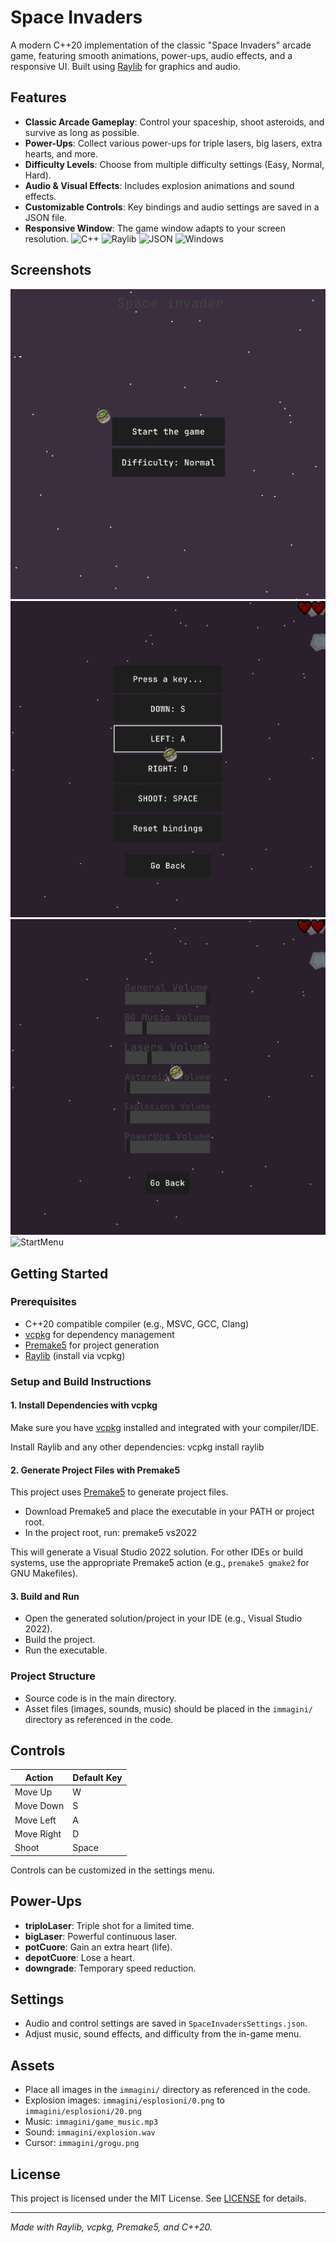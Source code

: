 # Space Invaders 

A modern C++20 implementation of the classic "Space Invaders" arcade game, featuring smooth animations, power-ups, audio effects, and a responsive UI. Built using [Raylib](https://www.raylib.com/) for graphics and audio.

## Features

- **Classic Arcade Gameplay**: Control your spaceship, shoot asteroids, and survive as long as possible.
- **Power-Ups**: Collect various power-ups for triple lasers, big lasers, extra hearts, and more.
- **Difficulty Levels**: Choose from multiple difficulty settings (Easy, Normal, Hard).
- **Audio & Visual Effects**: Includes explosion animations and sound effects.
- **Customizable Controls**: Key bindings and audio settings are saved in a JSON file.
- **Responsive Window**: The game window adapts to your screen resolution.
![C++](https://img.shields.io/badge/C%2B%2B-Standard-blue?logo=c%2B%2B&logoColor=white) ![Raylib](https://img.shields.io/badge/Based_on-Raylib-brightgreen?logo=raylib&logoColor=white) ![JSON](https://img.shields.io/badge/Uses-JSON-orange?logo=json&logoColor=white) ![Windows](https://img.shields.io/badge/Platform-Windows-blue?logo=windows&logoColor=white)

## Screenshots

![StartMenu](assets/startmenu.png)
![StartMenu](assets/bindingsmenu.png)
![StartMenu](assets/volumemenu.png)
![StartMenu](assets/gameplay.gif)
## Getting Started

### Prerequisites

- C++20 compatible compiler (e.g., MSVC, GCC, Clang)
- [vcpkg](https://github.com/microsoft/vcpkg) for dependency management
- [Premake5](https://premake.github.io/) for project generation
- [Raylib](https://www.raylib.com/) (install via vcpkg)

### Setup and Build Instructions

#### 1. Install Dependencies with vcpkg

Make sure you have [vcpkg](https://github.com/microsoft/vcpkg) installed and integrated with your compiler/IDE.

Install Raylib and any other dependencies: vcpkg install raylib

#### 2. Generate Project Files with Premake5

This project uses [Premake5](https://premake.github.io/) to generate project files.

- Download Premake5 and place the executable in your PATH or project root.
- In the project root, run: premake5 vs2022


This will generate a Visual Studio 2022 solution. For other IDEs or build systems, use the appropriate Premake5 action (e.g., `premake5 gmake2` for GNU Makefiles).

#### 3. Build and Run

- Open the generated solution/project in your IDE (e.g., Visual Studio 2022).
- Build the project.
- Run the executable.

### Project Structure

- Source code is in the main directory.
- Asset files (images, sounds, music) should be placed in the `immagini/` directory as referenced in the code.

## Controls

| Action      | Default Key |
|-------------|-------------|
| Move Up     | W           |
| Move Down   | S           |
| Move Left   | A           |
| Move Right  | D           |
| Shoot       | Space       |

Controls can be customized in the settings menu.

## Power-Ups

- **triploLaser**: Triple shot for a limited time.
- **bigLaser**: Powerful continuous laser.
- **potCuore**: Gain an extra heart (life).
- **depotCuore**: Lose a heart.
- **downgrade**: Temporary speed reduction.

## Settings

- Audio and control settings are saved in `SpaceInvadersSettings.json`.
- Adjust music, sound effects, and difficulty from the in-game menu.

## Assets

- Place all images in the `immagini/` directory as referenced in the code.
- Explosion images: `immagini/esplosioni/0.png` to `immagini/esplosioni/20.png`
- Music: `immagini/game_music.mp3`
- Sound: `immagini/explosion.wav`
- Cursor: `immagini/grogu.png`

## License

This project is licensed under the MIT License. See [LICENSE](LICENSE) for details.

---

*Made with Raylib, vcpkg, Premake5, and C++20.*

